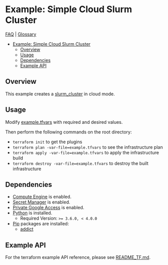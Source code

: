 # Example: Simple Cloud Slurm Cluster

[FAQ](../../../../../docs/faq.md) | [Glossary](../../../../../docs/glossary.md)

<!-- mdformat-toc start --slug=github --no-anchors --maxlevel=6 --minlevel=1 -->

- [Example: Simple Cloud Slurm Cluster](#example-simple-cloud-slurm-cluster)
  - [Overview](#overview)
  - [Usage](#usage)
  - [Dependencies](#dependencies)
  - [Example API](#example-api)

<!-- mdformat-toc end -->

## Overview

This example creates a [slurm_cluster](../../../../modules/slurm_cluster/README.md) in cloud mode.

## Usage

Modify [example.tfvars](./example.tfvars) with required and desired values.

Then perform the following commands on the root directory:

- `terraform init` to get the plugins
- `terraform plan -var-file=example.tfvars` to see the infrastructure plan
- `terraform apply -var-file=example.tfvars` to apply the infrastructure build
- `terraform destroy -var-file=example.tfvars` to destroy the built infrastructure

## Dependencies

- [Compute Engine](../../../../../docs/glossary.md#compute-engine) is enabled.
- [Secret Manager](../../../../../docs/glossary.md#secret-manager) is enabled.
- [Private Google Access](../../../../../docs/glossary.md#private-google-access) is enabled.
- [Python](../../../../../docs/glossary.md#python) is installed.
  - Required Version: `>= 3.6.0, < 4.0.0`
- [Pip](../../../../../docs/glossary.md#pip) packages are installed:
  - [addict](https://pypi.org/project/addict/)

## Example API

For the terraform example API reference, please see [README_TF.md](./README_TF.md).
